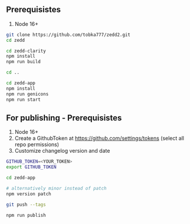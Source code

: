 ## Prerequisistes

1. Node 16+

```sh
git clone https://github.com/tobka777/zedd2.git
cd zedd

cd zedd-clarity
npm install
npm run build

cd ..

cd zedd-app
npm install
npm run genicons
npm run start
```

## For publishing - Prerequisistes

1. Node 16+
2. Create a GithubToken at https://github.com/settings/tokens (select all repo permissions)
3. Customize changelog version and date

```sh
GITHUB_TOKEN=<YOUR_TOKEN>
export GITHUB_TOKEN

cd zedd-app

# alternatively minor instead of patch
npm version patch

git push --tags

npm run publish
```

